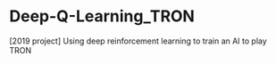 # Deep-Q-Learning_TRON
[2019 project] Using deep reinforcement learning to train an AI to play TRON
